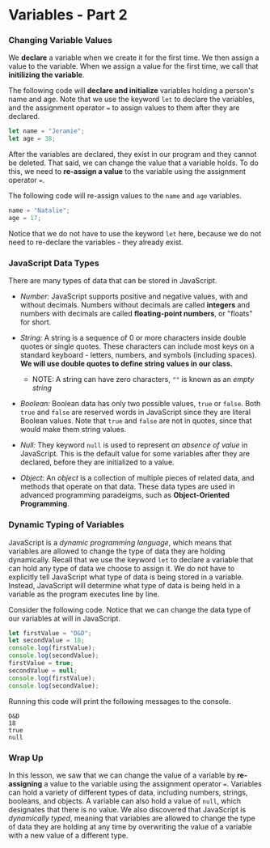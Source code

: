 # Variables - Part 2

### Changing Variable Values

We **declare** a variable when we create it for the first time. We then assign a value to the variable. When we assign a value for the first time, we call that **initilizing the variable**. 

The following code will **declare and initialize** variables holding a person's name and age. Note that we use the keyword ```let``` to declare the variables, and the assignment operator ```=``` to assign values to them after they are declared. 

```javascript
let name = "Jeramie";
let age = 38;
```
After the variables are declared, they exist in our program and they cannot be deleted. That said, we can change the value that a variable holds. To do this, we need to **re-assign a value** to the variable using the assignment operator ```=```. 

The following code will re-assign values to the ```name``` and ```age``` variables. 

```javascript
name = "Natalie";
age = 17;
```
Notice that we do not have to use the keyword ```let``` here, because we do not need to re-declare the variables - they already exist. 

### JavaScript Data Types

There are many types of data that can be stored in JavaScript.

* *Number:* JavaScript supports positive and negative values, with and without decimals. Numbers without decimals are called **integers** and numbers with decimals are called **floating-point numbers**, or "floats" for short. 
  
* *String:* A string is a sequence of 0 or more characters inside double quotes or single quotes. These characters can include most keys on a standard keyboard - letters, numbers, and symbols (including spaces). **We will use double quotes to define string values in our class.**
  * NOTE: A string can have zero characters, ```""``` is known as an *empty string*
  
* *Boolean:* Boolean data has only two possible values, ```true``` or ```false```. Both ```true``` and ```false``` are reserved words in JavaScript since they are literal Boolean values. Note that ```true``` and ```false``` are not in quotes, since that would make them string values. 

* *Null:* They keyword ```null``` is used to represent *an absence of value* in JavaScript. This is the default value for some variables after they are declared, before they are initialized to a value. 

* *Object*: An *object* is a collection of multiple pieces of related data, and methods that operate on that data. These data types are used in advanced programming paradeigms, such as **Object-Oriented Programming**. 

### Dynamic Typing of Variables

JavaScript is a *dynamic programming language*, which means that variables are allowed to change the type of data they are holding dynamically. Recall that we use the keyword ```let``` to declare a variable that can hold any type of data we choose to assign it. We do not have to explicitly tell JavaScript what type of data is being stored in a variable. Instead, JavaScript will determine what type of data is being held in a variable as the program executes line by line. 

Consider the following code. Notice that we can change the data type of our variables at will in JavaScript.

```javascript
let firstValue = "D&D";
let secondValue = 18;
console.log(firstValue);
console.log(secondValue);
firstValue = true;
secondValue = null;
console.log(firstValue);
console.log(secondValue);
```

Running this code will print the following messages to the console.

```
D&D
18
true
null
```

### Wrap Up

In this lesson, we saw that we can change the value of a variable by **re-assigning** a value to the variable using the assignment operator ```=```. Variables can hold a variety of different types of data, including numbers, strings, booleans, and objects. A variable can also hold a value of ```null```, which designates that there is no value. We also discovered that JavaScript is *dynamically typed*, meaning that variables are allowed to change the type of data they are holding at any time by overwriting the value of a variable with a new value of a different type. 

